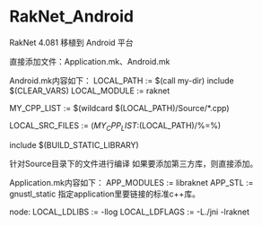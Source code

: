 RakNet_Android
==============

RakNet 4.081 移植到 Android 平台

直接添加文件：Application.mk、Android.mk

Android.mk内容如下：
LOCAL_PATH := $(call my-dir)
include $(CLEAR_VARS)
LOCAL_MODULE := raknet

MY_CPP_LIST := $(wildcard $(LOCAL_PATH)/Source/*.cpp)

LOCAL_SRC_FILES := $(MY_CPP_LIST:$(LOCAL_PATH)/%=%)

include $(BUILD_STATIC_LIBRARY)

针对Source目录下的文件进行编译
如果要添加第三方库，则直接添加。

Application.mk内容如下：
APP_MODULES := libraknet
APP_STL := gnustl_static  指定application里要链接的标准c++库。


node:
LOCAL_LDLIBS 	:= -llog 
LOCAL_LDFLAGS := -L./jni  -lraknet





